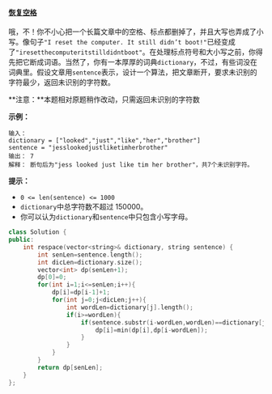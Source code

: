 #### [恢复空格](https://leetcode-cn.com/problems/re-space-lcci/)

哦，不！你不小心把一个长篇文章中的空格、标点都删掉了，并且大写也弄成了小写。像句子`"I reset the computer. It still didn’t boot!"`已经变成了`"iresetthecomputeritstilldidntboot"`。在处理标点符号和大小写之前，你得先把它断成词语。当然了，你有一本厚厚的词典`dictionary`，不过，有些词没在词典里。假设文章用`sentence`表示，设计一个算法，把文章断开，要求未识别的字符最少，返回未识别的字符数。

**注意：**本题相对原题稍作改动，只需返回未识别的字符数

 

**示例：**

```
输入：
dictionary = ["looked","just","like","her","brother"]
sentence = "jesslookedjustliketimherbrother"
输出： 7
解释： 断句后为"jess looked just like tim her brother"，共7个未识别字符。
```

**提示：**

- `0 <= len(sentence) <= 1000`
- `dictionary`中总字符数不超过 150000。
- 你可以认为`dictionary`和`sentence`中只包含小写字母。

```c++
class Solution {
public:
    int respace(vector<string>& dictionary, string sentence) {
        int senLen=sentence.length();
        int dicLen=dictionary.size();
        vector<int> dp(senLen+1);
        dp[0]=0;
        for(int i=1;i<=senLen;i++){
            dp[i]=dp[i-1]+1;
            for(int j=0;j<dicLen;j++){
                int wordLen=dictionary[j].length();
                if(i>=wordLen){
                    if(sentence.substr(i-wordLen,wordLen)==dictionary[j]){
                        dp[i]=min(dp[i],dp[i-wordLen]);
                    }
                }
            }
        }
        return dp[senLen];
    }
};
```

